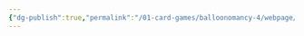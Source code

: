 ```yaml
---
{"dg-publish":true,"permalink":"/01-card-games/balloonomancy-4/webpage/balloonomancy-development-document/","tags":["gardenEntry"]}
---
```


